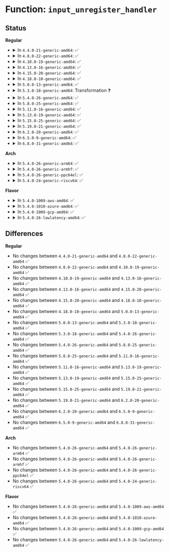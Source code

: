 # Function: <code>input_unregister_handler</code>

## Status
<b>Regular</b>
<ul>
<li>
<details>
<summary>In <code>4.4.0-21-generic-amd64</code>: ✅</summary>

```c
void input_unregister_handler(struct input_handler * handler)
```

```json
{
  "name": "input_unregister_handler",
  "collision_type": "Unique Global",
  "inline_type": "No",
  "funcs": [
    {
      "addr": 18446744071585562480,
      "name": "input_unregister_handler",
      "external": true,
      "loc": "drivers/input/input.c:2242",
      "file": "drivers/input/input.c",
      "inline": "seen, unknown",
      "caller_inline": [],
      "caller_func": [
        "drivers/tty/sysrq.c:sysrq_toggle_support",
        "drivers/tty/serial/kgdboc.c:kgdboc_restore_input_helper",
        "drivers/input/mousedev.c:mousedev_exit",
        "drivers/input/evdev.c:evdev_exit",
        "net/rfkill/input.c:rfkill_handler_exit"
      ]
    }
  ],
  "symbols": [
    {
      "addr": 18446744071585562480,
      "name": "input_unregister_handler",
      "section": ".text",
      "bind": "STB_GLOBAL",
      "size": 200
    }
  ]
}
```
</details>
</li>
<li>
<details>
<summary>In <code>4.8.0-22-generic-amd64</code>: ✅</summary>

```c
void input_unregister_handler(struct input_handler * handler)
```

```json
{
  "name": "input_unregister_handler",
  "collision_type": "Unique Global",
  "inline_type": "No",
  "funcs": [
    {
      "addr": 18446744071585955040,
      "name": "input_unregister_handler",
      "external": true,
      "loc": "drivers/input/input.c:2241",
      "file": "drivers/input/input.c",
      "inline": "seen, unknown",
      "caller_inline": [],
      "caller_func": [
        "drivers/tty/sysrq.c:sysrq_toggle_support",
        "drivers/tty/serial/kgdboc.c:kgdboc_restore_input_helper",
        "drivers/input/mousedev.c:mousedev_exit",
        "drivers/input/evdev.c:evdev_exit",
        "net/rfkill/input.c:rfkill_handler_exit"
      ]
    }
  ],
  "symbols": [
    {
      "addr": 18446744071585955040,
      "name": "input_unregister_handler",
      "section": ".text",
      "bind": "STB_GLOBAL",
      "size": 191
    }
  ]
}
```
</details>
</li>
<li>
<details>
<summary>In <code>4.10.0-19-generic-amd64</code>: ✅</summary>

```c
void input_unregister_handler(struct input_handler * handler)
```

```json
{
  "name": "input_unregister_handler",
  "collision_type": "Unique Global",
  "inline_type": "No",
  "funcs": [
    {
      "addr": 18446744071586143440,
      "name": "input_unregister_handler",
      "external": true,
      "loc": "drivers/input/input.c:2241",
      "file": "drivers/input/input.c",
      "inline": "seen, unknown",
      "caller_inline": [],
      "caller_func": [
        "drivers/tty/sysrq.c:sysrq_toggle_support",
        "drivers/tty/serial/kgdboc.c:kgdboc_restore_input_helper",
        "drivers/input/mousedev.c:mousedev_exit",
        "drivers/input/evdev.c:evdev_exit",
        "net/rfkill/input.c:rfkill_handler_exit"
      ]
    }
  ],
  "symbols": [
    {
      "addr": 18446744071586143440,
      "name": "input_unregister_handler",
      "section": ".text",
      "bind": "STB_GLOBAL",
      "size": 191
    }
  ]
}
```
</details>
</li>
<li>
<details>
<summary>In <code>4.13.0-16-generic-amd64</code>: ✅</summary>

```c
void input_unregister_handler(struct input_handler * handler)
```

```json
{
  "name": "input_unregister_handler",
  "collision_type": "Unique Global",
  "inline_type": "No",
  "funcs": [
    {
      "addr": 18446744071586232368,
      "name": "input_unregister_handler",
      "external": true,
      "loc": "drivers/input/input.c:2247",
      "file": "drivers/input/input.c",
      "inline": "seen, unknown",
      "caller_inline": [],
      "caller_func": [
        "drivers/tty/sysrq.c:sysrq_toggle_support",
        "drivers/tty/serial/kgdboc.c:kgdboc_restore_input_helper",
        "drivers/input/mousedev.c:mousedev_exit",
        "drivers/input/evdev.c:evdev_exit",
        "net/rfkill/input.c:rfkill_handler_exit"
      ]
    }
  ],
  "symbols": [
    {
      "addr": 18446744071586232368,
      "name": "input_unregister_handler",
      "section": ".text",
      "bind": "STB_GLOBAL",
      "size": 176
    }
  ]
}
```
</details>
</li>
<li>
<details>
<summary>In <code>4.15.0-20-generic-amd64</code>: ✅</summary>

```c
void input_unregister_handler(struct input_handler * handler)
```

```json
{
  "name": "input_unregister_handler",
  "collision_type": "Unique Global",
  "inline_type": "No",
  "funcs": [
    {
      "addr": 18446744071586695232,
      "name": "input_unregister_handler",
      "external": true,
      "loc": "drivers/input/input.c:2240",
      "file": "drivers/input/input.c",
      "inline": "seen, unknown",
      "caller_inline": [],
      "caller_func": [
        "drivers/tty/sysrq.c:sysrq_toggle_support",
        "drivers/tty/serial/kgdboc.c:kgdboc_restore_input_helper",
        "drivers/input/mousedev.c:mousedev_exit",
        "drivers/input/evdev.c:evdev_exit",
        "net/rfkill/input.c:rfkill_handler_exit"
      ]
    }
  ],
  "symbols": [
    {
      "addr": 18446744071586695232,
      "name": "input_unregister_handler",
      "section": ".text",
      "bind": "STB_GLOBAL",
      "size": 181
    }
  ]
}
```
</details>
</li>
<li>
<details>
<summary>In <code>4.18.0-10-generic-amd64</code>: ✅</summary>

```c
void input_unregister_handler(struct input_handler * handler)
```

```json
{
  "name": "input_unregister_handler",
  "collision_type": "Unique Global",
  "inline_type": "No",
  "funcs": [
    {
      "addr": 18446744071586961632,
      "name": "input_unregister_handler",
      "external": true,
      "loc": "drivers/input/input.c:2247",
      "file": "drivers/input/input.c",
      "inline": "seen, unknown",
      "caller_inline": [],
      "caller_func": [
        "drivers/tty/sysrq.c:sysrq_toggle_support",
        "drivers/tty/serial/kgdboc.c:kgdboc_restore_input_helper",
        "drivers/input/mousedev.c:mousedev_exit",
        "drivers/input/evdev.c:evdev_exit",
        "net/rfkill/input.c:rfkill_handler_exit"
      ]
    }
  ],
  "symbols": [
    {
      "addr": 18446744071586961632,
      "name": "input_unregister_handler",
      "section": ".text",
      "bind": "STB_GLOBAL",
      "size": 181
    }
  ]
}
```
</details>
</li>
<li>
<details>
<summary>In <code>5.0.0-13-generic-amd64</code>: ✅</summary>

```c
void input_unregister_handler(struct input_handler * handler)
```

```json
{
  "name": "input_unregister_handler",
  "collision_type": "Unique Global",
  "inline_type": "No",
  "funcs": [
    {
      "addr": 18446744071587122496,
      "name": "input_unregister_handler",
      "external": true,
      "loc": "drivers/input/input.c:2247",
      "file": "drivers/input/input.c",
      "inline": "seen, unknown",
      "caller_inline": [],
      "caller_func": [
        "drivers/tty/sysrq.c:sysrq_toggle_support",
        "drivers/tty/serial/kgdboc.c:kgdboc_restore_input_helper",
        "drivers/input/mousedev.c:mousedev_exit",
        "drivers/input/evdev.c:evdev_exit",
        "net/rfkill/input.c:rfkill_handler_exit"
      ]
    }
  ],
  "symbols": [
    {
      "addr": 18446744071587122496,
      "name": "input_unregister_handler",
      "section": ".text",
      "bind": "STB_GLOBAL",
      "size": 181
    }
  ]
}
```
</details>
</li>
<li>
<details>
<summary>In <code>5.3.0-18-generic-amd64</code>: Transformation ❓</summary>

```c
void input_unregister_handler(struct input_handler * handler)
```

```json
{
  "name": "input_unregister_handler",
  "collision_type": "Unique Global",
  "inline_type": "No",
  "funcs": [
    {
      "addr": 0,
      "name": "input_unregister_handler",
      "external": true,
      "loc": "drivers/input/input.c:2243",
      "file": "drivers/input/input.c",
      "inline": "seen, unknown",
      "caller_inline": [],
      "caller_func": [
        "drivers/tty/sysrq.c:sysrq_toggle_support",
        "drivers/tty/serial/kgdboc.c:kgdboc_restore_input_helper",
        "drivers/input/mousedev.c:mousedev_exit",
        "drivers/input/evdev.c:evdev_exit",
        "net/rfkill/input.c:rfkill_handler_exit"
      ]
    }
  ],
  "symbols": [
    {
      "addr": 18446744071587397639,
      "name": "input_unregister_handler.cold",
      "section": ".text",
      "bind": "STB_LOCAL",
      "size": 19
    },
    {
      "addr": 18446744071587387296,
      "name": "input_unregister_handler",
      "section": ".text",
      "bind": "STB_GLOBAL",
      "size": 181
    }
  ]
}
```
</details>
</li>
<li>
<details>
<summary>In <code>5.4.0-26-generic-amd64</code>: ✅</summary>

```c
void input_unregister_handler(struct input_handler * handler)
```

```json
{
  "name": "input_unregister_handler",
  "collision_type": "Unique Global",
  "inline_type": "No",
  "funcs": [
    {
      "addr": 18446744071587589328,
      "name": "input_unregister_handler",
      "external": true,
      "loc": "drivers/input/input.c:2319",
      "file": "drivers/input/input.c",
      "inline": "seen, unknown",
      "caller_inline": [],
      "caller_func": [
        "drivers/tty/sysrq.c:sysrq_toggle_support",
        "drivers/tty/serial/kgdboc.c:kgdboc_restore_input_helper",
        "drivers/input/mousedev.c:mousedev_exit",
        "drivers/input/evdev.c:evdev_exit",
        "net/rfkill/input.c:rfkill_handler_exit"
      ]
    }
  ],
  "symbols": [
    {
      "addr": 18446744071587589328,
      "name": "input_unregister_handler",
      "section": ".text",
      "bind": "STB_GLOBAL",
      "size": 181
    }
  ]
}
```
</details>
</li>
<li>
<details>
<summary>In <code>5.8.0-25-generic-amd64</code>: ✅</summary>

```c
void input_unregister_handler(struct input_handler * handler)
```

```json
{
  "name": "input_unregister_handler",
  "collision_type": "Unique Global",
  "inline_type": "No",
  "funcs": [
    {
      "addr": 18446744071588454192,
      "name": "input_unregister_handler",
      "external": true,
      "loc": "drivers/input/input.c:2317",
      "file": "drivers/input/input.c",
      "inline": "seen, unknown",
      "caller_inline": [],
      "caller_func": [
        "drivers/tty/serial/kgdboc.c:kgdboc_restore_input_helper",
        "drivers/input/mousedev.c:mousedev_exit",
        "drivers/input/evdev.c:evdev_exit",
        "net/rfkill/input.c:rfkill_handler_exit"
      ]
    }
  ],
  "symbols": [
    {
      "addr": 18446744071588454192,
      "name": "input_unregister_handler",
      "section": ".text",
      "bind": "STB_GLOBAL",
      "size": 181
    }
  ]
}
```
</details>
</li>
<li>
<details>
<summary>In <code>5.11.0-16-generic-amd64</code>: ✅</summary>

```c
void input_unregister_handler(struct input_handler * handler)
```

```json
{
  "name": "input_unregister_handler",
  "collision_type": "Unique Global",
  "inline_type": "No",
  "funcs": [
    {
      "addr": 18446744071588484256,
      "name": "input_unregister_handler",
      "external": true,
      "loc": "drivers/input/input.c:2423",
      "file": "drivers/input/input.c",
      "inline": "seen, unknown",
      "caller_inline": [],
      "caller_func": [
        "drivers/tty/serial/kgdboc.c:kgdboc_restore_input_helper",
        "drivers/input/mousedev.c:mousedev_exit",
        "drivers/input/evdev.c:evdev_exit",
        "net/rfkill/input.c:rfkill_handler_exit"
      ]
    }
  ],
  "symbols": [
    {
      "addr": 18446744071588484256,
      "name": "input_unregister_handler",
      "section": ".text",
      "bind": "STB_GLOBAL",
      "size": 181
    }
  ]
}
```
</details>
</li>
<li>
<details>
<summary>In <code>5.13.0-19-generic-amd64</code>: ✅</summary>

```c
void input_unregister_handler(struct input_handler * handler)
```

```json
{
  "name": "input_unregister_handler",
  "collision_type": "Unique Global",
  "inline_type": "No",
  "funcs": [
    {
      "addr": 18446744071588367072,
      "name": "input_unregister_handler",
      "external": true,
      "loc": "drivers/input/input.c:2423",
      "file": "drivers/input/input.c",
      "inline": "seen, unknown",
      "caller_inline": [],
      "caller_func": [
        "drivers/tty/serial/kgdboc.c:kgdboc_restore_input_helper",
        "drivers/input/mousedev.c:mousedev_exit",
        "drivers/input/evdev.c:evdev_exit",
        "net/rfkill/input.c:rfkill_handler_exit"
      ]
    }
  ],
  "symbols": [
    {
      "addr": 18446744071588367072,
      "name": "input_unregister_handler",
      "section": ".text",
      "bind": "STB_GLOBAL",
      "size": 181
    }
  ]
}
```
</details>
</li>
<li>
<details>
<summary>In <code>5.15.0-25-generic-amd64</code>: ✅</summary>

```c
void input_unregister_handler(struct input_handler * handler)
```

```json
{
  "name": "input_unregister_handler",
  "collision_type": "Unique Global",
  "inline_type": "No",
  "funcs": [
    {
      "addr": 18446744071589031024,
      "name": "input_unregister_handler",
      "external": true,
      "loc": "drivers/input/input.c:2429",
      "file": "drivers/input/input.c",
      "inline": "seen, unknown",
      "caller_inline": [],
      "caller_func": [
        "drivers/tty/serial/kgdboc.c:kgdboc_restore_input_helper",
        "drivers/input/mousedev.c:mousedev_exit",
        "drivers/input/evdev.c:evdev_exit",
        "net/rfkill/input.c:rfkill_handler_exit"
      ]
    }
  ],
  "symbols": [
    {
      "addr": 18446744071589031024,
      "name": "input_unregister_handler",
      "section": ".text",
      "bind": "STB_GLOBAL",
      "size": 181
    }
  ]
}
```
</details>
</li>
<li>
<details>
<summary>In <code>5.19.0-21-generic-amd64</code>: ✅</summary>

```c
void input_unregister_handler(struct input_handler * handler)
```

```json
{
  "name": "input_unregister_handler",
  "collision_type": "Unique Global",
  "inline_type": "No",
  "funcs": [
    {
      "addr": 18446744071590471424,
      "name": "input_unregister_handler",
      "external": true,
      "loc": "drivers/input/input.c:2473",
      "file": "drivers/input/input.c",
      "inline": "seen, unknown",
      "caller_inline": [],
      "caller_func": [
        "drivers/tty/serial/kgdboc.c:kgdboc_restore_input_helper",
        "drivers/input/mousedev.c:mousedev_exit",
        "drivers/input/evdev.c:evdev_exit",
        "net/rfkill/input.c:rfkill_handler_exit"
      ]
    }
  ],
  "symbols": [
    {
      "addr": 18446744071590471424,
      "name": "input_unregister_handler",
      "section": ".text",
      "bind": "STB_GLOBAL",
      "size": 195
    }
  ]
}
```
</details>
</li>
<li>
<details>
<summary>In <code>6.2.0-20-generic-amd64</code>: ✅</summary>

```c
void input_unregister_handler(struct input_handler * handler)
```

```json
{
  "name": "input_unregister_handler",
  "collision_type": "Unique Global",
  "inline_type": "No",
  "funcs": [
    {
      "addr": 18446744071592114784,
      "name": "input_unregister_handler",
      "external": true,
      "loc": "drivers/input/input.c:2485",
      "file": "drivers/input/input.c",
      "inline": "seen, unknown",
      "caller_inline": [],
      "caller_func": [
        "drivers/tty/serial/kgdboc.c:kgdboc_restore_input_helper",
        "drivers/input/mousedev.c:mousedev_exit",
        "drivers/input/evdev.c:evdev_exit",
        "net/rfkill/input.c:rfkill_handler_exit"
      ]
    }
  ],
  "symbols": [
    {
      "addr": 18446744071592114784,
      "name": "input_unregister_handler",
      "section": ".text",
      "bind": "STB_GLOBAL",
      "size": 195
    }
  ]
}
```
</details>
</li>
<li>
<details>
<summary>In <code>6.5.0-9-generic-amd64</code>: ✅</summary>

```c
void input_unregister_handler(struct input_handler * handler)
```

```json
{
  "name": "input_unregister_handler",
  "collision_type": "Unique Global",
  "inline_type": "No",
  "funcs": [
    {
      "addr": 18446744071592537968,
      "name": "input_unregister_handler",
      "external": true,
      "loc": "drivers/input/input.c:2484",
      "file": "drivers/input/input.c",
      "inline": "seen, unknown",
      "caller_inline": [],
      "caller_func": [
        "drivers/tty/serial/kgdboc.c:kgdboc_restore_input_helper",
        "drivers/input/mousedev.c:mousedev_exit",
        "drivers/input/evdev.c:evdev_exit",
        "net/rfkill/input.c:rfkill_handler_exit"
      ]
    }
  ],
  "symbols": [
    {
      "addr": 18446744071592537968,
      "name": "input_unregister_handler",
      "section": ".text",
      "bind": "STB_GLOBAL",
      "size": 195
    }
  ]
}
```
</details>
</li>
<li>
<details>
<summary>In <code>6.8.0-31-generic-amd64</code>: ✅</summary>

```c
void input_unregister_handler(struct input_handler * handler)
```

```json
{
  "name": "input_unregister_handler",
  "collision_type": "Unique Global",
  "inline_type": "No",
  "funcs": [
    {
      "addr": 18446744071593282704,
      "name": "input_unregister_handler",
      "external": true,
      "loc": "drivers/input/input.c:2484",
      "file": "drivers/input/input.c",
      "inline": "seen, unknown",
      "caller_inline": [],
      "caller_func": [
        "drivers/tty/serial/kgdboc.c:kgdboc_restore_input_helper",
        "drivers/input/mousedev.c:mousedev_exit",
        "drivers/input/evdev.c:evdev_exit",
        "net/rfkill/input.c:rfkill_handler_exit"
      ]
    }
  ],
  "symbols": [
    {
      "addr": 18446744071593282704,
      "name": "input_unregister_handler",
      "section": ".text",
      "bind": "STB_GLOBAL",
      "size": 195
    }
  ]
}
```
</details>
</li>
</ul>
<b>Arch</b>
<ul>
<li>
<details>
<summary>In <code>5.4.0-26-generic-arm64</code>: ✅</summary>

```c
void input_unregister_handler(struct input_handler * handler)
```

```json
{
  "name": "input_unregister_handler",
  "collision_type": "Unique Global",
  "inline_type": "No",
  "funcs": [
    {
      "addr": 18446603336500731632,
      "name": "input_unregister_handler",
      "external": true,
      "loc": "drivers/input/input.c:2319",
      "file": "drivers/input/input.c",
      "inline": "seen, unknown",
      "caller_inline": [],
      "caller_func": [
        "drivers/tty/sysrq.c:sysrq_toggle_support",
        "drivers/tty/serial/kgdboc.c:kgdboc_restore_input_helper",
        "drivers/input/mousedev.c:mousedev_exit",
        "drivers/input/evdev.c:evdev_exit",
        "net/rfkill/input.c:rfkill_handler_exit"
      ]
    }
  ],
  "symbols": [
    {
      "addr": 18446603336500731632,
      "name": "input_unregister_handler",
      "section": ".text",
      "bind": "STB_GLOBAL",
      "size": 208
    }
  ]
}
```
</details>
</li>
<li>
<details>
<summary>In <code>5.4.0-26-generic-armhf</code>: ✅</summary>

```c
void input_unregister_handler(struct input_handler * handler)
```

```json
{
  "name": "input_unregister_handler",
  "collision_type": "Unique Global",
  "inline_type": "No",
  "funcs": [
    {
      "addr": 3233254332,
      "name": "input_unregister_handler",
      "external": true,
      "loc": "drivers/input/input.c:2319",
      "file": "drivers/input/input.c",
      "inline": "seen, unknown",
      "caller_inline": [],
      "caller_func": [
        "drivers/tty/sysrq.c:sysrq_toggle_support",
        "drivers/tty/serial/kgdboc.c:kgdboc_restore_input_helper",
        "drivers/input/mousedev.c:mousedev_exit",
        "drivers/input/evdev.c:evdev_exit",
        "net/rfkill/input.c:rfkill_handler_exit"
      ]
    }
  ],
  "symbols": [
    {
      "addr": 3233254332,
      "name": "input_unregister_handler",
      "section": ".text",
      "bind": "STB_GLOBAL",
      "size": 216
    }
  ]
}
```
</details>
</li>
<li>
<details>
<summary>In <code>5.4.0-26-generic-ppc64el</code>: ✅</summary>

```c
void input_unregister_handler(struct input_handler * handler)
```

```json
{
  "name": "input_unregister_handler",
  "collision_type": "Unique Global",
  "inline_type": "No",
  "funcs": [
    {
      "addr": 13835058055294178560,
      "name": "input_unregister_handler",
      "external": true,
      "loc": "drivers/input/input.c:2319",
      "file": "drivers/input/input.c",
      "inline": "seen, unknown",
      "caller_inline": [],
      "caller_func": [
        "drivers/tty/sysrq.c:sysrq_toggle_support",
        "drivers/tty/serial/kgdboc.c:kgdboc_restore_input_helper",
        "drivers/input/mousedev.c:mousedev_exit",
        "drivers/input/evdev.c:evdev_exit",
        "net/rfkill/input.c:rfkill_handler_exit"
      ]
    }
  ],
  "symbols": [
    {
      "addr": 13835058055294178560,
      "name": "input_unregister_handler",
      "section": ".text",
      "bind": "STB_GLOBAL",
      "size": 288
    }
  ]
}
```
</details>
</li>
<li>
<details>
<summary>In <code>5.4.0-24-generic-riscv64</code>: ✅</summary>

```c
void input_unregister_handler(struct input_handler * handler)
```

```json
{
  "name": "input_unregister_handler",
  "collision_type": "Unique Global",
  "inline_type": "No",
  "funcs": [
    {
      "addr": 18446743936277576120,
      "name": "input_unregister_handler",
      "external": true,
      "loc": "drivers/input/input.c:2319",
      "file": "drivers/input/input.c",
      "inline": "seen, unknown",
      "caller_inline": [],
      "caller_func": [
        "drivers/tty/sysrq.c:sysrq_toggle_support",
        "drivers/input/mousedev.c:mousedev_exit",
        "drivers/input/evdev.c:evdev_exit",
        "net/rfkill/input.c:rfkill_handler_exit"
      ]
    }
  ],
  "symbols": [
    {
      "addr": 18446743936277576120,
      "name": "input_unregister_handler",
      "section": ".text",
      "bind": "STB_GLOBAL",
      "size": 188
    }
  ]
}
```
</details>
</li>
</ul>
<b>Flavor</b>
<ul>
<li>
<details>
<summary>In <code>5.4.0-1009-aws-amd64</code>: ✅</summary>

```c
void input_unregister_handler(struct input_handler * handler)
```

```json
{
  "name": "input_unregister_handler",
  "collision_type": "Unique Global",
  "inline_type": "No",
  "funcs": [
    {
      "addr": 18446744071587282144,
      "name": "input_unregister_handler",
      "external": true,
      "loc": "drivers/input/input.c:2319",
      "file": "drivers/input/input.c",
      "inline": "seen, unknown",
      "caller_inline": [],
      "caller_func": [
        "drivers/tty/sysrq.c:sysrq_toggle_support",
        "drivers/tty/serial/kgdboc.c:kgdboc_restore_input_helper",
        "drivers/input/mousedev.c:mousedev_exit",
        "drivers/input/evdev.c:evdev_exit",
        "net/rfkill/input.c:rfkill_handler_exit"
      ]
    }
  ],
  "symbols": [
    {
      "addr": 18446744071587282144,
      "name": "input_unregister_handler",
      "section": ".text",
      "bind": "STB_GLOBAL",
      "size": 181
    }
  ]
}
```
</details>
</li>
<li>
<details>
<summary>In <code>5.4.0-1010-azure-amd64</code>: ✅</summary>

```c
void input_unregister_handler(struct input_handler * handler)
```

```json
{
  "name": "input_unregister_handler",
  "collision_type": "Unique Global",
  "inline_type": "No",
  "funcs": [
    {
      "addr": 18446744071587050576,
      "name": "input_unregister_handler",
      "external": true,
      "loc": "drivers/input/input.c:2319",
      "file": "drivers/input/input.c",
      "inline": "seen, unknown",
      "caller_inline": [],
      "caller_func": [
        "drivers/tty/sysrq.c:sysrq_toggle_support",
        "drivers/tty/serial/kgdboc.c:kgdboc_restore_input_helper",
        "drivers/input/mousedev.c:mousedev_exit",
        "drivers/input/evdev.c:evdev_exit",
        "net/rfkill/input.c:rfkill_handler_exit"
      ]
    }
  ],
  "symbols": [
    {
      "addr": 18446744071587050576,
      "name": "input_unregister_handler",
      "section": ".text",
      "bind": "STB_GLOBAL",
      "size": 181
    }
  ]
}
```
</details>
</li>
<li>
<details>
<summary>In <code>5.4.0-1009-gcp-amd64</code>: ✅</summary>

```c
void input_unregister_handler(struct input_handler * handler)
```

```json
{
  "name": "input_unregister_handler",
  "collision_type": "Unique Global",
  "inline_type": "No",
  "funcs": [
    {
      "addr": 18446744071587540576,
      "name": "input_unregister_handler",
      "external": true,
      "loc": "drivers/input/input.c:2319",
      "file": "drivers/input/input.c",
      "inline": "seen, unknown",
      "caller_inline": [],
      "caller_func": [
        "drivers/tty/sysrq.c:sysrq_toggle_support",
        "drivers/tty/serial/kgdboc.c:kgdboc_restore_input_helper",
        "drivers/input/mousedev.c:mousedev_exit",
        "drivers/input/evdev.c:evdev_exit",
        "net/rfkill/input.c:rfkill_handler_exit"
      ]
    }
  ],
  "symbols": [
    {
      "addr": 18446744071587540576,
      "name": "input_unregister_handler",
      "section": ".text",
      "bind": "STB_GLOBAL",
      "size": 181
    }
  ]
}
```
</details>
</li>
<li>
<details>
<summary>In <code>5.4.0-26-lowlatency-amd64</code>: ✅</summary>

```c
void input_unregister_handler(struct input_handler * handler)
```

```json
{
  "name": "input_unregister_handler",
  "collision_type": "Unique Global",
  "inline_type": "No",
  "funcs": [
    {
      "addr": 18446744071587651760,
      "name": "input_unregister_handler",
      "external": true,
      "loc": "drivers/input/input.c:2319",
      "file": "drivers/input/input.c",
      "inline": "seen, unknown",
      "caller_inline": [],
      "caller_func": [
        "drivers/tty/sysrq.c:sysrq_toggle_support",
        "drivers/tty/serial/kgdboc.c:kgdboc_restore_input_helper",
        "drivers/input/mousedev.c:mousedev_exit",
        "drivers/input/evdev.c:evdev_exit",
        "net/rfkill/input.c:rfkill_handler_exit"
      ]
    }
  ],
  "symbols": [
    {
      "addr": 18446744071587651760,
      "name": "input_unregister_handler",
      "section": ".text",
      "bind": "STB_GLOBAL",
      "size": 181
    }
  ]
}
```
</details>
</li>
</ul>

## Differences
<b>Regular</b>
<ul>
<li>
No changes between <code>4.4.0-21-generic-amd64</code> and <code>4.8.0-22-generic-amd64</code> ✅
</li>
<li>
No changes between <code>4.8.0-22-generic-amd64</code> and <code>4.10.0-19-generic-amd64</code> ✅
</li>
<li>
No changes between <code>4.10.0-19-generic-amd64</code> and <code>4.13.0-16-generic-amd64</code> ✅
</li>
<li>
No changes between <code>4.13.0-16-generic-amd64</code> and <code>4.15.0-20-generic-amd64</code> ✅
</li>
<li>
No changes between <code>4.15.0-20-generic-amd64</code> and <code>4.18.0-10-generic-amd64</code> ✅
</li>
<li>
No changes between <code>4.18.0-10-generic-amd64</code> and <code>5.0.0-13-generic-amd64</code> ✅
</li>
<li>
No changes between <code>5.0.0-13-generic-amd64</code> and <code>5.3.0-18-generic-amd64</code> ✅
</li>
<li>
No changes between <code>5.3.0-18-generic-amd64</code> and <code>5.4.0-26-generic-amd64</code> ✅
</li>
<li>
No changes between <code>5.4.0-26-generic-amd64</code> and <code>5.8.0-25-generic-amd64</code> ✅
</li>
<li>
No changes between <code>5.8.0-25-generic-amd64</code> and <code>5.11.0-16-generic-amd64</code> ✅
</li>
<li>
No changes between <code>5.11.0-16-generic-amd64</code> and <code>5.13.0-19-generic-amd64</code> ✅
</li>
<li>
No changes between <code>5.13.0-19-generic-amd64</code> and <code>5.15.0-25-generic-amd64</code> ✅
</li>
<li>
No changes between <code>5.15.0-25-generic-amd64</code> and <code>5.19.0-21-generic-amd64</code> ✅
</li>
<li>
No changes between <code>5.19.0-21-generic-amd64</code> and <code>6.2.0-20-generic-amd64</code> ✅
</li>
<li>
No changes between <code>6.2.0-20-generic-amd64</code> and <code>6.5.0-9-generic-amd64</code> ✅
</li>
<li>
No changes between <code>6.5.0-9-generic-amd64</code> and <code>6.8.0-31-generic-amd64</code> ✅
</li>
</ul>
<b>Arch</b>
<ul>
<li>
No changes between <code>5.4.0-26-generic-amd64</code> and <code>5.4.0-26-generic-arm64</code> ✅
</li>
<li>
No changes between <code>5.4.0-26-generic-amd64</code> and <code>5.4.0-26-generic-armhf</code> ✅
</li>
<li>
No changes between <code>5.4.0-26-generic-amd64</code> and <code>5.4.0-26-generic-ppc64el</code> ✅
</li>
<li>
No changes between <code>5.4.0-26-generic-amd64</code> and <code>5.4.0-24-generic-riscv64</code> ✅
</li>
</ul>
<b>Flavor</b>
<ul>
<li>
No changes between <code>5.4.0-26-generic-amd64</code> and <code>5.4.0-1009-aws-amd64</code> ✅
</li>
<li>
No changes between <code>5.4.0-26-generic-amd64</code> and <code>5.4.0-1010-azure-amd64</code> ✅
</li>
<li>
No changes between <code>5.4.0-26-generic-amd64</code> and <code>5.4.0-1009-gcp-amd64</code> ✅
</li>
<li>
No changes between <code>5.4.0-26-generic-amd64</code> and <code>5.4.0-26-lowlatency-amd64</code> ✅
</li>
</ul>
